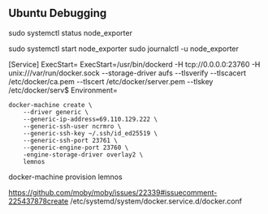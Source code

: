 

## Ubuntu Debugging
sudo systemctl status node_exporter

sudo systemctl start node_exporter
sudo journalctl -u node_exporter






[Service]
ExecStart=
ExecStart=/usr/bin/dockerd -H tcp://0.0.0.0:23760 -H unix:///var/run/docker.sock --storage-driver aufs --tlsverify --tlscacert /etc/docker/ca.pem --tlscert /etc/docker/server.pem --tlskey /etc/docker/serv$
Environment=

```
docker-machine create \
    --driver generic \
    --generic-ip-address=69.110.129.222 \
    --generic-ssh-user ncrmro \
    --generic-ssh-key ~/.ssh/id_ed25519 \
    --generic-ssh-port 23761 \
    --generic-engine-port 23760 \
    -engine-storage-driver overlay2 \
    lemnos
```

docker-machine provision lemnos



https://github.com/moby/moby/issues/22339#issuecomment-225437878create /etc/systemd/system/docker.service.d/docker.conf
